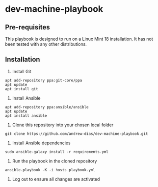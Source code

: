 # dev-machine-playbook

## Pre-requisites

This playbook is designed to run on a Linux Mint 18 installation. It has not been tested with any other distributions.

## Installation

1. Install Git

  ```shell
  apt add-repository ppa:git-core/ppa
  apt update
  apt install git
  ```

1. Install Ansible

  ```shell
  apt add-repository ppa:ansible/ansible
  apt update
  apt install ansible
  ```

1. Clone this repository into your chosen local folder

  ```shell
  git clone https://github.com/andrew-dias/dev-machine-playbook.git
  ```

1. Install Ansible dependencies

  ```shell
  sudo ansible-galaxy install -r requirements.yml
  ```

1. Run the playbook in the cloned repository

  ```shell
  ansible-playbook -K -i hosts playbook.yml
  ```

1. Log out to ensure all changes are activated

